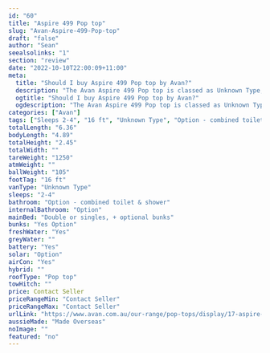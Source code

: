 ```yaml
---
id: "60"
title: "Aspire 499 Pop top"
slug: "Avan-Aspire-499-Pop-top"
draft: "false"
author: "Sean"
seealsolinks: "1"
section: "review"
date: "2022-10-10T22:00:09+11:00"
meta:
  title: "Should I buy Aspire 499 Pop top by Avan?"
  description: "The Avan Aspire 499 Pop top is classed as Unknown Type, and sleeps 2-4 people. It is Made Overseas and comes in at 16 ft. It generally has Option - combined toilet & shower."
  ogtitle: "Should I buy Aspire 499 Pop top by Avan?"
  ogdescription: "The Avan Aspire 499 Pop top is classed as Unknown Type, and sleeps 2-4 people. It is Made Overseas and comes in at 16 ft. It generally has Option - combined toilet & shower."
categories: ["Avan"]
tags: ["Sleeps 2-4", "16 ft", "Unknown Type", "Option - combined toilet & shower", "Pop top", "Price Unknown", "Made Overseas"]
totalLength: "6.36"
bodyLength: "4.89"
totalHeight: "2.45"
totalWidth: ""
tareWeight: "1250"
atmWeight: ""
ballWeight: "105"
footTag: "16 ft"
vanType: "Unknown Type"
sleeps: "2-4"
bathroom: "Option - combined toilet & shower"
internalBathroom: "Option"
mainBed: "Double or singles, + optional bunks"
bunks: "Yes Option"
freshWater: "Yes"
greyWater: ""
battery: "Yes"
solar: "Option"
airCon: "Yes"
hybrid: ""
roofType: "Pop top"
towHitch: ""
price: Contact Seller
priceRangeMin: "Contact Seller"
priceRangeMax: "Contact Seller"
urlLink: "https://www.avan.com.au/our-range/pop-tops/display/17-aspire-400-series-pop-top"
aussieMade: "Made Overseas"
noImage: ""
featured: "no"
---
```

